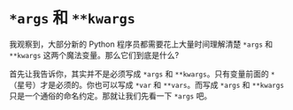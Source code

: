 # ```*args``` 和 ```**kwargs```

我观察到，大部分新的 Python 程序员都需要花上大量时间理解清楚 ```*args``` 和 ```**kwargs``` 这两个魔法变量。那么它们到底是什么?

首先让我告诉你，其实并不是必须写成 ```*args``` 和 ```**kwargs```。只有变量前面的 ```*```（星号）才是必须的。你也可以写成 ```*var``` 和 ```**vars```。而写成 ```*args``` 和 ```**kwargs``` 只是一个通俗的命名约定。那就让我们先看一下 ```*args``` 吧。
